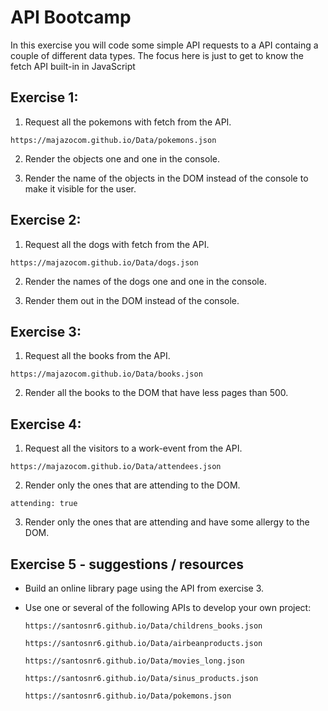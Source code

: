 # API Bootcamp

In this exercise you will code some simple API requests to a API containg a couple of different data types. The focus here is just to get to know the fetch API built-in in JavaScript

## Exercise 1:

1. Request all the pokemons with fetch from the API.

```
https://majazocom.github.io/Data/pokemons.json
```

2. Render the objects one and one in the console.

3. Render the name of the objects in the DOM instead of the console to make it visible for the user.

## Exercise 2:

1. Request all the dogs with fetch from the API.

```
https://majazocom.github.io/Data/dogs.json
```

2. Render the names of the dogs one and one in the console.

3. Render them out in the DOM instead of the console.

## Exercise 3:

1. Request all the books from the API.

```
https://majazocom.github.io/Data/books.json
```

2. Render all the books to the DOM that have less pages than 500.

## Exercise 4:

1. Request all the visitors to a work-event from the API.

```
https://majazocom.github.io/Data/attendees.json
```

2. Render only the ones that are attending to the DOM.

```
attending: true
```

3. Render only the ones that are attending and have some allergy to the DOM.

## Exercise 5 - suggestions / resources

* Build an online library page using the API from exercise 3.
* Use one or several of the following APIs to develop your own project:
  ```
  https://santosnr6.github.io/Data/childrens_books.json
  ```

  ```
  https://santosnr6.github.io/Data/airbeanproducts.json
  ```

  ```
  https://santosnr6.github.io/Data/movies_long.json
  ```

  ```
  https://santosnr6.github.io/Data/sinus_products.json
  ```

  ```
  https://santosnr6.github.io/Data/pokemons.json
  ```

  
